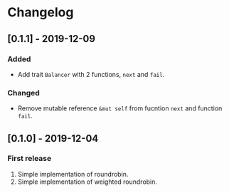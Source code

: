 # Changelog

## [0.1.1] - 2019-12-09

### Added

- Add trait `Balancer` with 2 functions, `next` and `fail`.

### Changed

- Remove mutable reference `&mut self` from fucntion `next` and function `fail`.

## [0.1.0] - 2019-12-04

### First release

1. Simple implementation of roundrobin.
2. Simple implementation of weighted roundrobin.
